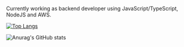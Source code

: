 Currently working as backend developer using JavaScript/TypeScript, NodeJS and AWS. 

[![Top Langs](https://github-readme-stats.vercel.app/api/top-langs/?username=feeeeliipe&theme=radical)](https://github.com/anuraghazra/github-readme-stats)

![Anurag's GitHub stats](https://github-readme-stats.vercel.app/api?username=feeeeliipe&hide=contribs,prs&theme=radical)
